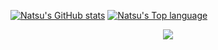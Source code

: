 [![Natsu's GitHub stats](https://github-readme-stats.vercel.app/api?username=CuteNatsu)](https://github.com/anuraghazra/github-readme-stats)
[![Natsu's Top language](https://github-readme-stats.vercel.app/api/top-langs?username=CuteNatsu&bg_color=30,e96443,904e95&title_color=fff&text_color=fff&count_private=true&hide_border=true)](https://github.com/anuraghazra/github-readme-stats)

<div align="center"> <img src="https://visitor-badge.glitch.me/badge?page_id=sun0225SUN" /> </div>
